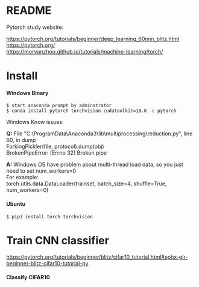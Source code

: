 # README
Pytorch study website:	<br>

https://pytorch.org/tutorials/beginner/deep_learning_60min_blitz.html <br>
https://pytorch.org/  <br>
https://morvanzhou.github.io/tutorials/machine-learning/torch/ <br>

# Install
#### Windows Binary

    $ start anaconda prompt by adminstrator
    $ conda install pytorch torchvision cudatoolkit=10.0 -c pytorch

Windows Know issues:

**Q:** File "C:\ProgramData\Anaconda3\lib\multiprocessing\reduction.py", line 60, in dump   <br>
ForkingPickler(file, protocol).dump(obj)    <br>
BrokenPipeError: [Errno 32] Broken pipe     <br>
    
**A:** Windows OS have problem about multi-thread load data, so you just need to set num_workers=0  <br>
For example: <br>
torch.utils.data.DataLoader(trainset, batch_size=4, shuffle=True, num_workers=0) <br>
                                          
#### Ubuntu

    $ pip3 install torch torchvision
    
# Train CNN classifier

https://pytorch.org/tutorials/beginner/blitz/cifar10_tutorial.html#sphx-glr-beginner-blitz-cifar10-tutorial-py <br>

#### Classify CIFAR10

